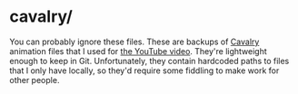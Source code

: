 # cavalry/

You can probably ignore these files.
These are backups of [Cavalry](https://cavalry.scenegroup.co/) animation files that I used for [the YouTube video](https://www.youtube.com/watch?v=rC2VQ-oyDG0).
They're lightweight enough to keep in Git.
Unfortunately, they contain hardcoded paths to files that I only have locally, so they'd require some fiddling to make work for other people.